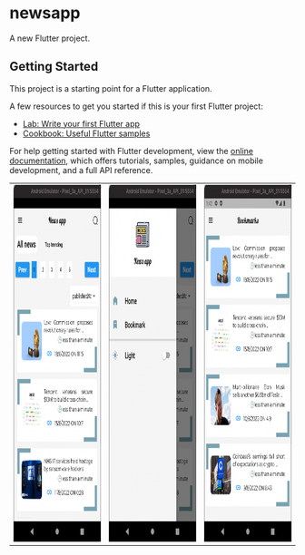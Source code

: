 # newsapp

A new Flutter project.

## Getting Started

This project is a starting point for a Flutter application.

A few resources to get you started if this is your first Flutter project:

- [Lab: Write your first Flutter app](https://docs.flutter.dev/get-started/codelab)
- [Cookbook: Useful Flutter samples](https://docs.flutter.dev/cookbook)

For help getting started with Flutter development, view the
[online documentation](https://docs.flutter.dev/), which offers tutorials,
samples, guidance on mobile development, and a full API reference.
<table align = center>
  <tr>
      <td>
          <img src="preview/home.png" width="310" height="630" />  
      </td>
      <td>
              <img src="preview/slidebar.png" width="310" height="630" />
      </td>
      <td>
            <img src="preview/bookmark.png" width="310" height="630" />
      </td>
  </tr>
</table>
